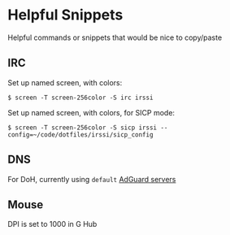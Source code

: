 # Helpful Snippets

Helpful commands or snippets that would be nice to copy/paste

## IRC

Set up named screen, with colors:

    $ screen -T screen-256color -S irc irssi

Set up named screen, with colors, for SICP mode:

    $ screen -T screen-256color -S sicp irssi --config=~/code/dotfiles/irssi/sicp_config
    
## DNS

For DoH, currently using `default` [AdGuard servers](https://adguard.com/en/adguard-dns/overview.html#instruction )

## Mouse

DPI is set to 1000 in G Hub
